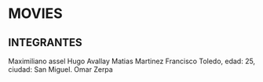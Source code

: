 # MOVIES
## INTEGRANTES
Maximiliano assel
Hugo Avallay
Matias Martinez
Francisco Toledo, edad: 25, ciudad: San Miguel. 
Omar Zerpa